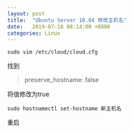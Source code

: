 ```yaml
---
layout: post
title:  "Ubuntu Server 18.04 修改主机名"
date:   2019-07-18 08:14:00 +0800
categories: Linux
---
```


```shell
sudo vim /etc/cloud/cloud.cfg
```

找到
>preserve_hostname: false
>
将值修改为true

```shell
sudo hostnamectl set-hostname 新主机名
```

重启
